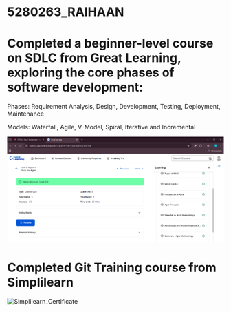 # 5280263_RAIHAAN

# Completed a beginner-level course on SDLC from Great Learning, exploring the core phases of software development:

Phases: Requirement Analysis, Design, Development, Testing, Deployment, Maintenance

Models: Waterfall, Agile, V-Model, Spiral, Iterative and Incremental

![SDLC_Certificate](https://github.com/RaihaanAman/5280263_RAIHAAN/blob/0ab730a8f2f84c9a41cfcff00901e5831bab412a/SDLC/5280263_RAIHAAN_GreatLearning_SDLC.png)

# Completed Git Training course from Simplilearn

![Simplilearn_Certificate](https://github.com/RaihaanAman/5280263_RAIHAAN/blob/15f82a09e5c399c8a5f0768b8d8f6697243584fa/Git/5280263_RAIHAAN_Simplilearn.png)
